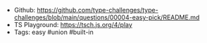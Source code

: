 - Github: <https://github.com/type-challenges/type-challenges/blob/main/questions/00004-easy-pick/README.md>
- TS Playground: <https://tsch.js.org/4/play>
- Tags: easy #union #built-in

